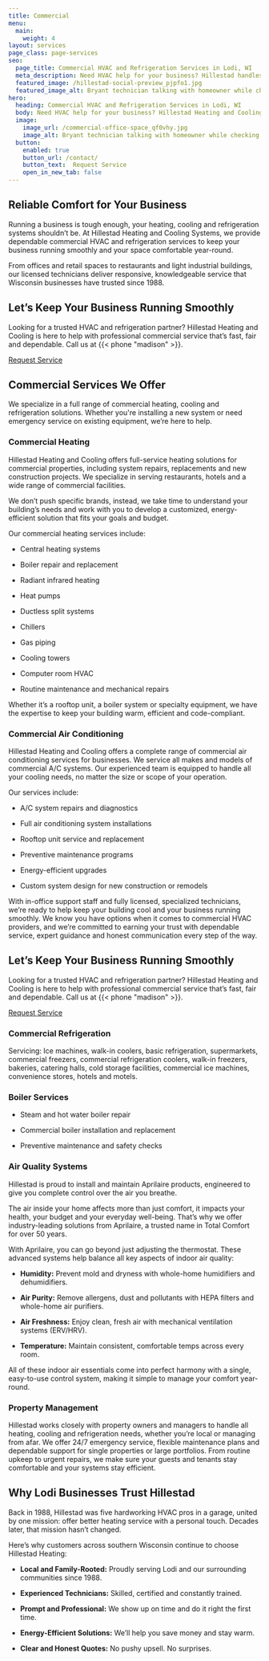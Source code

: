 ```yaml
---
title: Commercial
menu:
  main:
    weight: 4
layout: services
page_class: page-services
seo:
  page_title: Commercial HVAC and Refrigeration Services in Lodi, WI
  meta_description: Need HVAC help for your business? Hillestad handles commercial heating, cooling, refrigeration and more. Trusted in Wisconsin since 1988.
  featured_image: /hillestad-social-preview_pjpfo1.jpg
  featured_image_alt: Bryant technician talking with homeowner while checking air filter and furnace
hero: 
  heading: Commercial HVAC and Refrigeration Services in Lodi, WI
  body: Need HVAC help for your business? Hillestad Heating and Cooling Systems handles commercial heating, cooling, refrigeration and more. Trusted in Wisconsin since 1988.
  image: 
    image_url: /commercial-office-space_qf0vhy.jpg
    image_alt: Bryant technician talking with homeowner while checking air filter and furnace
  button:
    enabled: true
    button_url: /contact/ 
    button_text:  Request Service
    open_in_new_tab: false
---
```


## Reliable Comfort for Your Business

Running a business is tough enough, your heating, cooling and refrigeration systems shouldn’t be. At Hillestad Heating and Cooling Systems, we provide dependable commercial HVAC and refrigeration services to keep your business running smoothly and your space comfortable year-round.

From offices and retail spaces to restaurants and light industrial buildings, our licensed technicians deliver responsive, knowledgeable service that Wisconsin businesses have trusted since 1988.

<div class="breakout bg-black flow">
  <h2 class="no-margin">Let’s Keep Your Business Running Smoothly</h2>
  <p class="site-cta__middle">Looking for a trusted HVAC and refrigeration partner? Hillestad Heating and Cooling is here to help with professional commercial service that’s fast, fair and dependable. Call us at {{< phone "madison" >}}.</p>
  <a class="btn btn--primary" href="/contact/">Request Service</a>
</div>

## Commercial Services We Offer

We specialize in a full range of commercial heating, cooling and refrigeration solutions. Whether you're installing a new system or need emergency service on existing equipment, we’re here to help.

### Commercial Heating

Hillestad Heating and Cooling offers full-service heating solutions for commercial properties, including system repairs, replacements and new construction projects. We specialize in serving restaurants, hotels and a wide range of commercial facilities.

We don’t push specific brands, instead, we take time to understand your building’s needs and work with you to develop a customized, energy-efficient solution that fits your goals and budget.

Our commercial heating services include:

*	Central heating systems

*	Boiler repair and replacement

*	Radiant infrared heating

*	Heat pumps

*	Ductless split systems

*	Chillers

*	Gas piping

*	Cooling towers

*	Computer room HVAC

*	Routine maintenance and mechanical repairs

Whether it’s a rooftop unit, a boiler system or specialty equipment, we have the expertise to keep your building warm, efficient and code-compliant.

### Commercial Air Conditioning

Hillestad Heating and Cooling offers a complete range of commercial air conditioning services for businesses. We service all makes and models of commercial A/C systems. Our experienced team is equipped to handle all your cooling needs, no matter the size or scope of your operation.

Our services include:

*	A/C system repairs and diagnostics

*	Full air conditioning system installations

*	Rooftop unit service and replacement

*	Preventive maintenance programs

*	Energy-efficient upgrades

*	Custom system design for new construction or remodels

With in-office support staff and fully licensed, specialized technicians, we’re ready to help keep your building cool and your business running smoothly. We know you have options when it comes to commercial HVAC providers, and we’re committed to earning your trust with dependable service, expert guidance and honest communication every step of the way.

<div class="breakout bg-black flow">
  <h2 class="no-margin">Let’s Keep Your Business Running Smoothly</h2>
  <p class="site-cta__middle">Looking for a trusted HVAC and refrigeration partner? Hillestad Heating and Cooling is here to help with professional commercial service that’s fast, fair and dependable. Call us at {{< phone "madison" >}}.</p>
  <a class="btn btn--primary" href="/contact/">Request Service</a>
</div>

### Commercial Refrigeration

Servicing: Ice machines, walk-in coolers, basic refrigeration, supermarkets, commercial freezers, commercial refrigeration coolers, walk-in freezers, bakeries, catering halls, cold storage facilities, commercial ice machines, convenience stores, hotels and motels.

### Boiler Services

*	Steam and hot water boiler repair

*	Commercial boiler installation and replacement

*	Preventive maintenance and safety checks

### Air Quality Systems

Hillestad is proud to install and maintain Aprilaire products, engineered to give you complete control over the air you breathe.

The air inside your home affects more than just comfort, it impacts your health, your budget and your everyday well-being. That’s why we offer industry-leading solutions from Aprilaire, a trusted name in Total Comfort for over 50 years.

With Aprilaire, you can go beyond just adjusting the thermostat. These advanced systems help balance all key aspects of indoor air quality:

*	**Humidity:** Prevent mold and dryness with whole-home humidifiers and dehumidifiers.

*	**Air Purity:** Remove allergens, dust and pollutants with HEPA filters and whole-home air purifiers.

*	**Air Freshness:** Enjoy clean, fresh air with mechanical ventilation systems (ERV/HRV).

*	**Temperature:** Maintain consistent, comfortable temps across every room.

All of these indoor air essentials come into perfect harmony with a single, easy-to-use control system, making it simple to manage your comfort year-round.

### Property Management

Hillestad works closely with property owners and managers to handle all heating, cooling and refrigeration needs, whether you’re local or managing from afar. We offer 24/7 emergency service, flexible maintenance plans and dependable support for single properties or large portfolios. From routine upkeep to urgent repairs, we make sure your guests and tenants stay comfortable and your systems stay efficient.

## Why Lodi Businesses Trust Hillestad

Back in 1988, Hillestad was five hardworking HVAC pros in a garage, united by one mission: offer better heating service with a personal touch. Decades later, that mission hasn’t changed.

Here’s why customers across southern Wisconsin continue to choose Hillestad Heating:

*	**Local and Family-Rooted:** Proudly serving Lodi and our surrounding communities since 1988.

*	**Experienced Technicians:** Skilled, certified and constantly trained.

*	**Prompt and Professional:** We show up on time and do it right the first time.

*	**Energy-Efficient Solutions:** We’ll help you save money and stay warm.

*	**Clear and Honest Quotes:** No pushy upsell. No surprises.